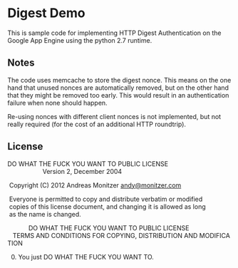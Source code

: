 # Digest Demo

This is sample code for implementing HTTP Digest Authentication on the Google App Engine using the python 2.7 runtime.

## Notes

The code uses memcache to store the digest nonce. This means on the one hand that unused nonces are automatically removed, but on the other hand that they might be removed too early. This would result in an authentication failure when none should happen.

Re-using nonces with different client nonces is not implemented, but not really required (for the cost of an additional HTTP roundtrip).

## License

DO WHAT THE FUCK YOU WANT TO PUBLIC LICENSE 
                    Version 2, December 2004 

 Copyright (C) 2012 Andreas Monitzer <andy@monitzer.com>

 Everyone is permitted to copy and distribute verbatim or modified 
 copies of this license document, and changing it is allowed as long 
 as the name is changed. 

            DO WHAT THE FUCK YOU WANT TO PUBLIC LICENSE 
   TERMS AND CONDITIONS FOR COPYING, DISTRIBUTION AND MODIFICATION 

  0. You just DO WHAT THE FUCK YOU WANT TO. 
